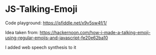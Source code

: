 # JS-Talking-Emoji

Code playground: https://jsfiddle.net/x9v5sw4f/1/

Idea taken from: https://hackernoon.com/how-i-made-a-talking-emoji-using-regular-emojis-and-javascript-fe20e62ba10

I added web speech synthesis to it
